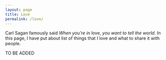```yaml
---
layout: page
title: Love
permalink: /love/
---
```


Carl Sagan famously said *When you're in love, you want to tell the world*. In this page, I have put about list of things that I love and what to share it with people.

TO BE ADDED 
